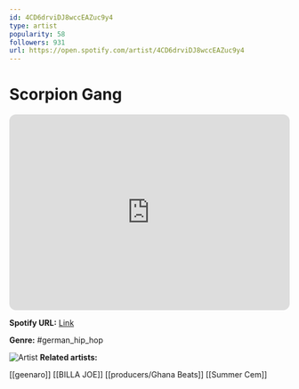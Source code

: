 ```yaml
---
id: 4CD6drviDJ8wccEAZuc9y4
type: artist
popularity: 58
followers: 931
url: https://open.spotify.com/artist/4CD6drviDJ8wccEAZuc9y4
---
```

# Scorpion Gang

<iframe style="border-radius:12px" src="https://open.spotify.com/embed/artist/4CD6drviDJ8wccEAZuc9y4" width="100%" height="352" frameBorder="0" allowfullscreen="" allow="autoplay; clipboard-write; encrypted-media; fullscreen; picture-in-picture" loading="lazy"></iframe>

**Spotify URL:** [Link](https://open.spotify.com/artist/4CD6drviDJ8wccEAZuc9y4)

**Genre:**  #german_hip_hop

![Artist](https://i.scdn.co/image/ab6761610000e5eb890b9401b68c3b28c5a4bc8b)
**Related artists:**

[[geenaro]]
[[BILLA JOE]]
[[producers/Ghana Beats]]
[[Summer Cem]]
